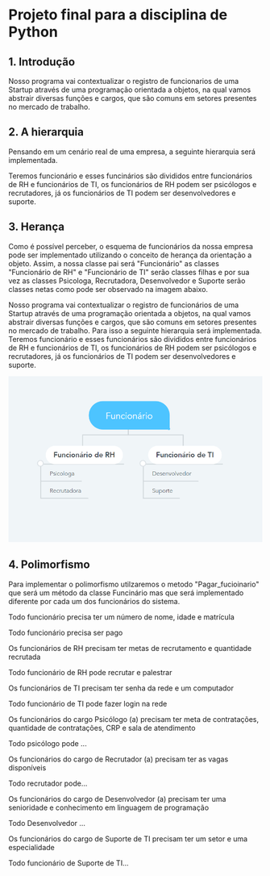# Projeto final para a disciplina de Python

## 1. Introdução

Nosso programa vai contextualizar o registro de funcionarios de uma Startup  através de uma programação orientada a objetos, na qual vamos abstrair diversas funções e cargos, que são comuns em setores presentes no mercado de trabalho.  

## 2. A hierarquia

Pensando em um cenário real de uma empresa, a seguinte hierarquia será implementada. 

Teremos funcionário e esses funcinários são divididos entre funcionários de RH e funcionários de TI, os funcionários de RH podem ser psicólogos e recrutadores, já os funcionários de TI podem ser desenvolvedores e suporte.

## 3. Herança

Como é possível perceber, o esquema de funcionários da nossa empresa pode ser implementado utilizando o conceito de herança da orientação a objeto. Assim, a nossa classe pai será "Funcionário" as classes "Funcionário de RH" e "Funcionário de TI" serão classes filhas e por sua vez as classes Psicologa, Recrutadora, Desenvolvedor e Suporte serão classes netas como pode ser observado na imagem abaixo.

Nosso programa vai contextualizar o registro de funcionários de uma Startup através de uma programação orientada a objetos, na qual vamos abstrair diversas funções e cargos, que são comuns em setores presentes no mercado de trabalho. Para isso a seguinte hierarquia será implementada. Teremos funcionário e esses funcionários são divididos entre funcionários de RH e funcionários de TI, os funcionários de RH podem ser psicólogos e recrutadores, já os funcionários de TI podem ser desenvolvedores e suporte. 

![1.1](Imagens/hierarquiaFunc.png)

## 4. Polimorfismo

Para implementar o polimorfismo utilzaremos o metodo "Pagar_fucioinario" que será um método da classe Funcinário mas que será implementado diferente por cada um dos funcionários do sistema.

Todo funcionário precisa ter um número de nome, idade e matrícula  
    
Todo funcionário precisa ser pago
    
Os funcionários de RH precisam  ter metas de recrutamento e quantidade recrutada
    
Todo funcionário de RH pode recrutar e palestrar
    
Os funcionários de TI precisam ter senha da rede e um computador
    
Todo funcionário de TI pode fazer login na rede
    
Os funcionários do cargo Psicólogo (a) precisam ter meta de contratações, quantidade de contratações, CRP e sala de atendimento
    
Todo psicólogo pode ...
    
Os funcionários do cargo de Recrutador (a) precisam ter as vagas disponíveis
    
Todo recrutador pode...
    
Os funcionários do cargo de Desenvolvedor (a) precisam ter uma senioridade e conhecimento em linguagem de programação
    
Todo Desenvolvedor ...
    
Os funcionários do cargo de Suporte de TI precisam ter um setor e uma especialidade 
    
Todo funcionário de Suporte de TI...
